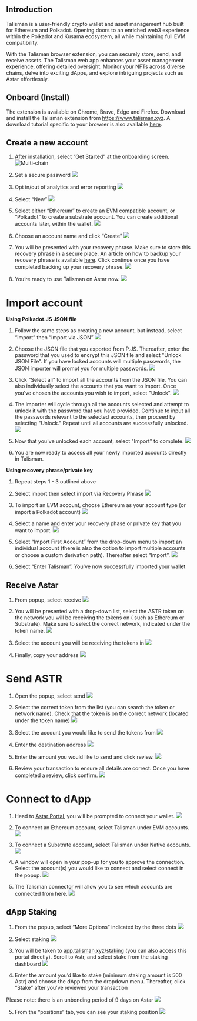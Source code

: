 ## Introduction

Talisman is a user-friendly crypto wallet and asset management hub built for Ethereum and Polkadot. Opening doors to an enriched web3 experience within the Polkadot and Kusama ecosystem, all while maintaining full EVM compatibility.

  With the Talisman browser extension, you can securely store, send, and receive assets. The Talisman web app enhances your asset management experience, offering detailed oversight. Monitor your NFTs across diverse chains, delve into exciting dApps, and explore intriguing projects such as Astar effortlessly.

## Onboard (Install)

The extension is available on Chrome, Brave, Edge and Firefox. Download and install the Talisman extension from https://www.talisman.xyz. A download tutorial specific to your browser is also available [here](https://docs.talisman.xyz/talisman/navigating-the-paraverse/account-management/download-the-extension).

## Create a new account

1.  After installation, select “Get Started” at the onboarding screen.
![Multi-chain](https://github.com/0byt/astar-docs/assets/119995565/df6964f6-dc27-43e3-a5ac-633258b8ef9c)

3.  Set a secure password
![](https://lh7-us.googleusercontent.com/GcSnFv09gmE_zZNnduL6SvQRk_qxAwdpWze16r5OPuLBP5isqRxOjq0hbYXbn6rIds1zEUdm2YjBr9z0ZOtHrGYgBnF8Rm_Z5QvYZfFllHX4MNCjYiV7VLYPXNXrqQ126wul3R71N-hmwxhnGoQYRw4)

4.  Opt in/out of analytics and error reporting
![](https://lh7-us.googleusercontent.com/2KJHLy0wAqeqtgD2Bjl3yb6LhuKgdMapATn3-P6vvUjyFq-3zkXpX2rljOZ49V3_5RtPdaEp7pMAW1vdWnFdimmu7f6waAs1w7a32KkvCUUmNrR-MWFvPdOkOcBzJHoJG58GY2xKSi1qpFG1eCnBby4)

5.  Select “New”
![](https://lh7-us.googleusercontent.com/S3p9g-LzKpNMmH84jJmY4Nubv89CHKC2ZYaEs5w8yYGioX6YewXonYzAKDiKSO8dL4rVjdLH1_WYwIQqEltfSUk1Pws2_3CObGY--r_13NNSVsw6XtdD6bqloxcXSlE08cxXYfrzUugXZQH1USLbdRk)

6.  Select either “Ethereum” to create an EVM compatible account, or “Polkadot” to create a substrate account. You can create additional accounts later, within the wallet.
![](https://lh7-us.googleusercontent.com/YCr1B5nW0BJqW2vbh6-mwe5Vvuy60SYn8tuCRr0DUN5cQtWvThhMC15zgd5lRmuhD9OMDNuN6HTtVwy57LDooTnE2jtWgBEWmrMtcIb3Ea5VmgFamggJNVPUv1BEZT7m8zZKqMA1JBjwct0AejnlrEw)

7.  Choose an account name and click “Create”
![](https://lh7-us.googleusercontent.com/1KQo7Mx8dDuZyrxL4cz3V7xeEezkuxUoY9DCrPS6BGFlc5XP0GxZiJkHzv2AUpCNeyyokpbIKDefhUf-b4S37zn4jRMCsGpDREOTEIN47NJ89xbxpithpUJ8avtmSHuYVyBS_-odaA-zhzviPFhjUV8)

8.  You will be presented with your recovery phrase. Make sure to store this recovery phrase in a secure place. An article on how to backup your recovery phrase is available [here](https://docs.talisman.xyz/talisman/navigating-the-paraverse/account-management/back-up-your-secret-phrase). Click continue once you have completed backing up your recovery phrase.
![](https://lh7-us.googleusercontent.com/vEkPdGb6VYkHoM5xvKlx2xeOl6Y7n8n1lgzSnwoefScNq-93N2Qss-vBijExv4NKrq44JejWWP9JWS7d1ex9qstahH-LXPwhQ2AnqW5lO4qvCDkvXZeHmrusRTzivPy1UwN7cCsIZlOeH-wQJSPFtRE)

9.  You’re ready to use Talisman on Astar now.
![](https://lh7-us.googleusercontent.com/krl8HHHFRzskvlVX-uR2pNHzLiLdHQYxLxKjSfnVUmKptMkvFAQm1jPr1Mn3pmo5r_SMzooNboQecnOXeZRSA5mGQjxY5EUVTFE4zsTjW7SRxjl6GOfL726_mpnTYO7SCXQ6xKwuN3-QLKHR_knBdVE)

# Import account

   **Using Polkadot.JS JSON file**

1.  Follow the same steps as creating a new account, but instead,
    select “Import” then “Import via JSON”
![](https://lh7-us.googleusercontent.com/q1Jb8ZB9k_mUBfR_9qzvZMyKuqRosWLEe75PKqPB3ZVJsp6_Lp7yqPgJak8jp7YHIDgSmAvyNWbScWX8LOnaQFJAagB0ebvjclBpc7VYn_10iURVgHtstQo8s94JnJhMaoVWZ4-ZqxPKztOqFqP_KAo)

2.  Choose the JSON file that you exported from P.JS. Thereafter, enter the password that you used to encrypt this JSON file and select "Unlock JSON File". If you have locked accounts will multiple passwords, the JSON importer will prompt you for multiple passwords.
![](https://lh7-us.googleusercontent.com/zpUj3Q3fHpxmpr1nASuni9MJPDSGyCAkM0WyFMs-QrZ1rDOqmH3BQWa6Xzw7mHxzZwYJHtXiciIU3T4LxHC8cYv6iTsbhULqm1mFCJqVA5qRvmKGY0kXHHKyNoLt8JFOsbezqEzeAR_hEnpbVUuylWk)

3.  Click "Select all" to import all the accounts from the JSON file. You can also individually select the accounts that you want to import. Once you've chosen the accounts you wish to import, select "Unlock".
![](https://lh7-us.googleusercontent.com/fVN5cVhv_VVCtc8NGPl5pgsGhyfwLmSD-GAw_DsVEiQw7-VhyhyuDxlXlh8yisomMb2feXC2ll-cMQEGffJNs4V6PlAuHInKzGzqOd-0pVJefxV0Banz2CNCKCJ5Ftel2ryiboqXvgnybsWqN-N8weA)

4.  The importer will cycle through all the accounts selected and attempt to unlock it with the password that you have provided. Continue to input all the passwords relevant to the selected accounts, then proceed by selecting "Unlock." Repeat until all accounts are successfully unlocked.
![](https://lh7-us.googleusercontent.com/r4iPoui4fjpePTJ2182CysiViuHS5_smnZCIpMN5ymZkEB9A3AT8IHbGLki71SXWBUN7c2dy5XhlFVPsppTBXqTepBvbEnqt9XX14vq8wTQqjIWUCWWKEnmR8mQ8NBxS6OVuDLlOeyDhZX2g6Z5Dc2A)

5.  Now that you've unlocked each account, select "Import" to complete.
![](https://lh7-us.googleusercontent.com/E9B4mu3kg5gJ_USAaIntl1YyWTIeL60e2jLHZi63UFy6sVFOv97dMqxBbGV-2d9Re9R7ZOfJYbNK2rQYFXcjkg1gCmaJWY6MJ6pig0AHtzdc7H56xuUWcbjYiwEV1Yr7bT8xG4KfqV41JMYjoubtCPI)

6.  You are now ready to access all your newly imported accounts directly in Talisman.

**Using recovery phrase/private key**
1. Repeat steps 1 - 3 outlined above
2.  Select import then select import via Recovery Phrase
![](https://lh7-us.googleusercontent.com/I6dZH3A2YmfrgWR4ppNsNdcuompxK5xMYr1kRQb0XfoqmTP2e_vmIaIBOW0j5YRLO1uJDYwVIoMcFgI0TL9R5iYmsNlBIRBNXvwwMI_j0GN70Xy5OviwwaAUab7_kz1SKsDmQ5yN8GkV8tjMpWJkskY)

3.  To import an EVM account, choose Ethereum as your account type (or import a Polkadot account)
![](https://lh7-us.googleusercontent.com/FLlIGmrT91Y0C0Qb7DsdNbnIyrBll2sIHKUTBreyqmyRZn0uJqQdufdsFSZ4LYYvc5hZyxbpEuIkBeQnsF18-LIH59HCdtpm7yiS3CvqoWcP5w6wLxnC-oxRuHxYlSDi_CHpBOXLecyII_l9MHuiK1g)

4.  Select a name and enter your recovery phase or private key that you want to import.
![](https://lh7-us.googleusercontent.com/BovkteLaiiH1MXG_4w_-qmheWBgdupy3R0vGAaWAWv9TMXX4XaaDckGpEOUto5uQ52fG0fnkzi-hFc-voA9lOl3ykeg08W1G7iP3rylITR4Yj0bf279AdfXmS2uBSFhPyL4wIJ6rj35nhbD5tci_4P4)

5.  Select “Import First Account” from the drop-down menu to import an individual account (there is also the option to import multiple accounts or choose a custom derivation path). Thereafter select “Import”.
![](https://lh7-us.googleusercontent.com/AXu9_PT847d1pTjQIBAyAPeb5Y1qhRuerEwupWBVzy4nTITQ5eo3MlYhY_JGmbslkqxbRHU-Q65PRR3DLLd6dKT1hfkzZ7seo6L_FqGMVjkp7igHo_EetEGZwzdQrY6Kcmo57TMqp2wI-ZSnF9niOkk)

6.  Select “Enter Talisman”. You've now successfully imported your wallet

## Receive Astar

1. From popup, select receive
![](https://lh7-us.googleusercontent.com/SruT2mBoq6T8p2OKmwpj6VynPDPkF3wJYByDvYniRigEkohXKjztpFxkOAUt2k5_i9UwhshB8DmCsThNYfippXA_b_CVdJ6v93QY68mL3tsQUBA-nfOHYqCcAusffF_4r2jwpSOP7uyCVp-eX07fNLM)

2. You will be presented with a drop-down list, select the ASTR token on the network you will be receiving the tokens on ( such as Ethereum or Substrate). Make sure to select the correct network, indicated under the token name.
![](https://lh7-us.googleusercontent.com/v9SabVXxVPOBnrwqgH7051moC8O9WHv25ZftbCL87Nznr1tBckRwLwO7o6P7t-M5XnWowVkzG-NPDEOPWygmbBNJ2igrTEjzakPyqoD-62ga_2qlTab-4ooL2bfHkX2RYET85uMxpsFwwxiqYPoZolw)

3. Select the account you will be receiving the tokens in
![](https://lh7-us.googleusercontent.com/VaMPmxzk1397ChR6Xoni3DkK76S4IUldE-I3nPvurwLoDCFOLC4dGij7vCxerUo3WtFOSEvdgf422wXQTx-ON9AW5zDF8ju8cKe0PHwdoonIE4Sk5wCGsXxH4M2pNUAoLF9606VRcVfC_ceFUBaEMIA)

4. Finally, copy your address
![](https://lh7-us.googleusercontent.com/V_sInbrrM8jQnxpdjHZB_WyAPX4eFtt47YnjB5zodvbS3gplB9l4E80nNh77-7KAshCFsx15CaRFfSSx43vKDrDfeDpxn-SOYuUeSehRGXf_KCP67PT8gHO8XVei0nfBX7t0S3qixqTXYIkzT8A0Dm4)

# Send ASTR

1. Open the popup, select send
![](https://lh7-us.googleusercontent.com/MpwTln_Yyn4da50id0C8UeiMAZLNe_DjGWUbjkWL1lKNZpaXX4_nmWQdNSQstz33LM95KrumeYQegznz8pRz77FB2ZpeVJCykyKcDrk8rxkn4Yl4w4Q3kAb5_qpIh5XsVNfzkJy1tn_OhdgupznJp8c)

2. Select the correct token from the list (you can search the token or network name). Check that the token is on the correct network (located under the token name)
![](https://lh7-us.googleusercontent.com/f_pSGXOYG3p6YsPRTcilC11r7sGc5IbKRVTqJnZBcH-hTyuG9L3sGyoZJWPvDJgXyPUdohAJBTpDzibp9V0p-8IuwzZXsZ43qW08dTKbbeeMF6vb1twjRvpl8TSjpxFSmgLsqqbTd4U1UVJ2je4TRAw)

3. Select the account you would like to send the tokens from
![](https://lh7-us.googleusercontent.com/ETSiszZFSwP4wbGUNDYuu7FVJq1ld2xj7b4TEk_biuIGHk7ML2hfvjknDwPJLb6RwyGGMJKh2mHc1zxne80dev8cCPHO65wC6X7Bw53nsgWweOWIifiJ6HSgb5oujszd3YW2i-yysewIb-a6gvIItrs)

4. Enter the destination address
![](https://lh7-us.googleusercontent.com/xGptRa0cA7KKdIxVzSQDqfVTET_Cv5HynMWM3frcrvxz4VbGqRE0ls8VcNUVZwAJULdkvWwrKaUIvxJk5jEH1ICiwbynYqV0pGYFM_GrhHdmSFJfWjrTGq6zsmWo2QQTaqMOUz3gvqwaKR9hc_Jdjk4)

5. Enter the amount you would like to send and click review.
![](https://lh7-us.googleusercontent.com/c35PEqCiMDg7fKWScReGNnsGn_I_TyTtJAmdxqCY6paTRyxM4DyMDAG5CTyocMvngRZuK029pMAyszPD28W0OR1Vwc6CdVuWSeboz3P_VcTVg_YClfBsPh-APDzvOqF-DSv2cwI9NJjSRB_j-mMXN3Y)

6. Review your transaction to ensure all details are correct. Once you have completed a review, click confirm.
![](https://lh7-us.googleusercontent.com/CrsGDSET2KgDpiml1icgK9kjF1F-6ad9KjKIxsy46YLewnIDh5BNDAmQgUAoWVoxUPmOCDER2hVGF2e-nb1ziLPy1tUcIZ4qdE2XbOQaq4bycOLIw0dIZcD0PdavCtwNd_dl7CKx_1bOu3L1WwdDAU4)

# Connect to dApp

1. Head to [Astar Portal](https://portal.astar.network/), you will be prompted to connect your wallet.
![](https://lh7-us.googleusercontent.com/pR7hCuxznW-_fSCQOKH44gEyplpP2lpzGa7A50BX7qlBcapMJuL9fdyQQBzpYRCe1MmJstbALKdT7N_-ujY-88-kjYtVizAk_YLjZuhHLmrjSZNtTzpL7tYIWAaNa0Yo5-7aXliVO3NTpkD4o5626tU)

2. To connect an Ethereum account, select Talisman under EVM accounts.
![](https://lh7-us.googleusercontent.com/efUCX9S7JdL6l_Zd0WI3wLacetxHg89n6c9cXqE0Z0fgS_zvdYYFwvq1Oh7tYw4MSUzlJDSnh2BV-e3SDFO0h0BJYhZEFuyXLwhLbkqGQpu2ezc3vD-lZWfHLoe23_JOcfJHRe2MlWYP0q6SlrWiOBA)

 3. To connect a Substrate account, select Talisman under Native accounts.
![](https://lh7-us.googleusercontent.com/xEKkswDsOq182LrxUSaZZT83xvlsCsBtPJQYyUNiJWfA6ytHzKXSCEtVkoqD8SCI7bK5C6KFOCEZ6iXqCqF_VzoqmR9N0gz-vXDmQNwIyDZYR931kVMpQA45ChbHhC3bscxq_BO50Nk7xAPUvgk9SLQ)

4. A window will open in your pop-up for you to approve the connection. Select the account(s) you would like to connect and select connect in the popup.
![](https://lh7-us.googleusercontent.com/4z4RJg12NkoZThp6l3nGYgz5oaqt_UjddvE3wZq43tnZ9fCpdtpZ1W64jydwWI-YxnLm9EwOo9t3d8qg8dhlUeJ6ndjwryZrQwNPTg9nQ2POxsdfnVrau3zWTQHbwqw9Gd_ioBXkTy9vOt6--OlxEbI)

 5. The Talisman connector will allow you to see which accounts are connected from here.
![](https://lh7-us.googleusercontent.com/RJoSkJ7DcTDvuBHc-9snEo8JkC0i6GL0wp8k6pQUhZwvodS_zAUjR8fiNedCwmD-1kUlnz7nAOGK0riA2QgDoxdXcj352PiXZVizzuFT5OsLg0b_gQoHUfvCovOud5fvVEQeN5V8yimjM7Fov2GjsmY)

## dApp Staking

1.  From the popup, select “More Options” indicated by the three dots
![](https://lh7-us.googleusercontent.com/sn7HeNzQO_JeBZXd8XUND5zgrLvIpZ1-sYJ6_wE7YIlqnSwP1MnF51x_ZxAiVy6r740QkJJdL-tCc5_N2fGEbx5BrbkOKScVBXww-uZmNyOAV7drcGoWw9Q2dydwPfuwMX_Ckp4cbh0sD4kzJ1Wnh4Q)

2.  Select staking
![](https://lh7-us.googleusercontent.com/bmG4dO3YMjNiDqODQD5qBH1YSeVMfI2SurNFXu1th9ahSGZzAPCX_IOuC0vpnO5AfKZAWVdBGwopIh34IGriogYB9ls8eygmo9nNi1LkiX90WqEZRGcaeUfT7a0NaAyTr9luZZU__yIBdWRQ2Xcu_eo)

3.  You will be taken to [app.talisman.xyz/staking](http://app.talisman.xyz/staking) (you can also access this portal directly). Scroll to Astr, and select stake from the staking dashboard
![](https://lh7-us.googleusercontent.com/iGB8ffYSPOH2oamzaIlYscJaZcJJMUvxOTpaNYcOW2XCkg1EvXEmJP_PGa_mvpF_4K3yYvtq8ZGepbyB_RamiqOdOlw8fUv1dVUH9AaoYJAZAuO-SGwUcHm-e2qST8Q0JyPeYfiOgzudoHhv-GdtcP8)

4.  Enter the amount you’d like to stake (minimum staking amount is 500 Astr) and choose the dApp from the dropdown menu. Thereafter, click “Stake” after you’ve reviewed your transaction
   
Please note: there is an unbonding period of 9 days on Astar
![](https://lh7-us.googleusercontent.com/HG6fdBVVIyhfcK6Ed3FqXM39Uyn-nkHE9xI6G-Vq7vNVyMXiCy2CFSPgINYF1k5xFpzSBX75jvn_mGsW-YkYN_QoQaqQL-Pd-BKziykL4FPQIgJTrCpo5L2XGzs8K7EuNnx8k6C08iH4BBEshrRii-Q)

5.  From the “positions” tab, you can see your staking position
![](https://lh7-us.googleusercontent.com/j_2_v3salOX5dc0bwXJoW-KeyvK1n8JX6RmZswQ49e8_TtmVNjiZEtxZQrhCSStFeeRDabTxpmL4Rw-VFyN_MvK2yqAKbewb9tq3P_1VOvA7oo4c6Kd3eIskWw6l_zXE_VJIWDwhshv9tp0swI9xNdE)

